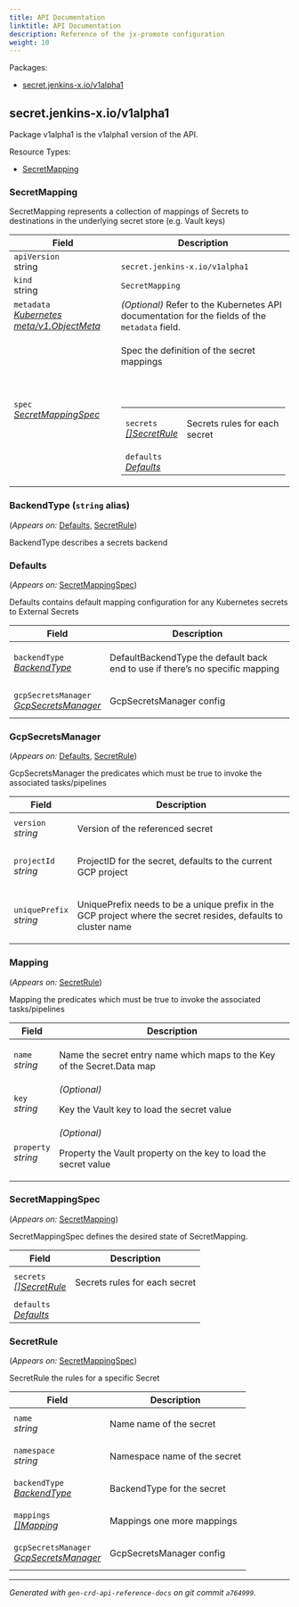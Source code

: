 ```yaml
---
title: API Documentation
linktitle: API Documentation
description: Reference of the jx-promote configuration
weight: 10
---
```

<p>Packages:</p>
<ul>
<li>
<a href="#secret.jenkins-x.io%2fv1alpha1">secret.jenkins-x.io/v1alpha1</a>
</li>
</ul>
<h2 id="secret.jenkins-x.io/v1alpha1">secret.jenkins-x.io/v1alpha1</h2>
<p>
<p>Package v1alpha1 is the v1alpha1 version of the API.</p>
</p>
Resource Types:
<ul><li>
<a href="#secret.jenkins-x.io/v1alpha1.SecretMapping">SecretMapping</a>
</li></ul>
<h3 id="secret.jenkins-x.io/v1alpha1.SecretMapping">SecretMapping
</h3>
<p>
<p>SecretMapping represents a collection of mappings of Secrets to destinations in the underlying secret store (e.g. Vault keys)</p>
</p>
<table>
<thead>
<tr>
<th>Field</th>
<th>Description</th>
</tr>
</thead>
<tbody>
<tr>
<td>
<code>apiVersion</code></br>
string</td>
<td>
<code>
secret.jenkins-x.io/v1alpha1
</code>
</td>
</tr>
<tr>
<td>
<code>kind</code></br>
string
</td>
<td><code>SecretMapping</code></td>
</tr>
<tr>
<td>
<code>metadata</code></br>
<em>
<a href="https://kubernetes.io/docs/reference/generated/kubernetes-api/v1.13/#objectmeta-v1-meta">
Kubernetes meta/v1.ObjectMeta
</a>
</em>
</td>
<td>
<em>(Optional)</em>
Refer to the Kubernetes API documentation for the fields of the
<code>metadata</code> field.
</td>
</tr>
<tr>
<td>
<code>spec</code></br>
<em>
<a href="#secret.jenkins-x.io/v1alpha1.SecretMappingSpec">
SecretMappingSpec
</a>
</em>
</td>
<td>
<p>Spec the definition of the secret mappings</p>
<br/>
<br/>
<table>
<tr>
<td>
<code>secrets</code></br>
<em>
<a href="#secret.jenkins-x.io/v1alpha1.SecretRule">
[]SecretRule
</a>
</em>
</td>
<td>
<p>Secrets rules for each secret</p>
</td>
</tr>
<tr>
<td>
<code>defaults</code></br>
<em>
<a href="#secret.jenkins-x.io/v1alpha1.Defaults">
Defaults
</a>
</em>
</td>
<td>
</td>
</tr>
</table>
</td>
</tr>
</tbody>
</table>
<h3 id="secret.jenkins-x.io/v1alpha1.BackendType">BackendType
(<code>string</code> alias)</p></h3>
<p>
(<em>Appears on:</em>
<a href="#secret.jenkins-x.io/v1alpha1.Defaults">Defaults</a>, 
<a href="#secret.jenkins-x.io/v1alpha1.SecretRule">SecretRule</a>)
</p>
<p>
<p>BackendType describes a secrets backend</p>
</p>
<h3 id="secret.jenkins-x.io/v1alpha1.Defaults">Defaults
</h3>
<p>
(<em>Appears on:</em>
<a href="#secret.jenkins-x.io/v1alpha1.SecretMappingSpec">SecretMappingSpec</a>)
</p>
<p>
<p>Defaults contains default mapping configuration for any Kubernetes secrets to External Secrets</p>
</p>
<table>
<thead>
<tr>
<th>Field</th>
<th>Description</th>
</tr>
</thead>
<tbody>
<tr>
<td>
<code>backendType</code></br>
<em>
<a href="#secret.jenkins-x.io/v1alpha1.BackendType">
BackendType
</a>
</em>
</td>
<td>
<p>DefaultBackendType the default back end to use if there&rsquo;s no specific mapping</p>
</td>
</tr>
<tr>
<td>
<code>gcpSecretsManager</code></br>
<em>
<a href="#secret.jenkins-x.io/v1alpha1.GcpSecretsManager">
GcpSecretsManager
</a>
</em>
</td>
<td>
<p>GcpSecretsManager config</p>
</td>
</tr>
</tbody>
</table>
<h3 id="secret.jenkins-x.io/v1alpha1.GcpSecretsManager">GcpSecretsManager
</h3>
<p>
(<em>Appears on:</em>
<a href="#secret.jenkins-x.io/v1alpha1.Defaults">Defaults</a>, 
<a href="#secret.jenkins-x.io/v1alpha1.SecretRule">SecretRule</a>)
</p>
<p>
<p>GcpSecretsManager the predicates which must be true to invoke the associated tasks/pipelines</p>
</p>
<table>
<thead>
<tr>
<th>Field</th>
<th>Description</th>
</tr>
</thead>
<tbody>
<tr>
<td>
<code>version</code></br>
<em>
string
</em>
</td>
<td>
<p>Version of the referenced secret</p>
</td>
</tr>
<tr>
<td>
<code>projectId</code></br>
<em>
string
</em>
</td>
<td>
<p>ProjectID for the secret, defaults to the current GCP project</p>
</td>
</tr>
<tr>
<td>
<code>uniquePrefix</code></br>
<em>
string
</em>
</td>
<td>
<p>UniquePrefix needs to be a unique prefix in the GCP project where the secret resides, defaults to cluster name</p>
</td>
</tr>
</tbody>
</table>
<h3 id="secret.jenkins-x.io/v1alpha1.Mapping">Mapping
</h3>
<p>
(<em>Appears on:</em>
<a href="#secret.jenkins-x.io/v1alpha1.SecretRule">SecretRule</a>)
</p>
<p>
<p>Mapping the predicates which must be true to invoke the associated tasks/pipelines</p>
</p>
<table>
<thead>
<tr>
<th>Field</th>
<th>Description</th>
</tr>
</thead>
<tbody>
<tr>
<td>
<code>name</code></br>
<em>
string
</em>
</td>
<td>
<p>Name the secret entry name which maps to the Key of the Secret.Data map</p>
</td>
</tr>
<tr>
<td>
<code>key</code></br>
<em>
string
</em>
</td>
<td>
<em>(Optional)</em>
<p>Key the Vault key to load the secret value</p>
</td>
</tr>
<tr>
<td>
<code>property</code></br>
<em>
string
</em>
</td>
<td>
<em>(Optional)</em>
<p>Property the Vault property on the key to load the secret value</p>
</td>
</tr>
</tbody>
</table>
<h3 id="secret.jenkins-x.io/v1alpha1.SecretMappingSpec">SecretMappingSpec
</h3>
<p>
(<em>Appears on:</em>
<a href="#secret.jenkins-x.io/v1alpha1.SecretMapping">SecretMapping</a>)
</p>
<p>
<p>SecretMappingSpec defines the desired state of SecretMapping.</p>
</p>
<table>
<thead>
<tr>
<th>Field</th>
<th>Description</th>
</tr>
</thead>
<tbody>
<tr>
<td>
<code>secrets</code></br>
<em>
<a href="#secret.jenkins-x.io/v1alpha1.SecretRule">
[]SecretRule
</a>
</em>
</td>
<td>
<p>Secrets rules for each secret</p>
</td>
</tr>
<tr>
<td>
<code>defaults</code></br>
<em>
<a href="#secret.jenkins-x.io/v1alpha1.Defaults">
Defaults
</a>
</em>
</td>
<td>
</td>
</tr>
</tbody>
</table>
<h3 id="secret.jenkins-x.io/v1alpha1.SecretRule">SecretRule
</h3>
<p>
(<em>Appears on:</em>
<a href="#secret.jenkins-x.io/v1alpha1.SecretMappingSpec">SecretMappingSpec</a>)
</p>
<p>
<p>SecretRule the rules for a specific Secret</p>
</p>
<table>
<thead>
<tr>
<th>Field</th>
<th>Description</th>
</tr>
</thead>
<tbody>
<tr>
<td>
<code>name</code></br>
<em>
string
</em>
</td>
<td>
<p>Name name of the secret</p>
</td>
</tr>
<tr>
<td>
<code>namespace</code></br>
<em>
string
</em>
</td>
<td>
<p>Namespace name of the secret</p>
</td>
</tr>
<tr>
<td>
<code>backendType</code></br>
<em>
<a href="#secret.jenkins-x.io/v1alpha1.BackendType">
BackendType
</a>
</em>
</td>
<td>
<p>BackendType for the secret</p>
</td>
</tr>
<tr>
<td>
<code>mappings</code></br>
<em>
<a href="#secret.jenkins-x.io/v1alpha1.Mapping">
[]Mapping
</a>
</em>
</td>
<td>
<p>Mappings one more mappings</p>
</td>
</tr>
<tr>
<td>
<code>gcpSecretsManager</code></br>
<em>
<a href="#secret.jenkins-x.io/v1alpha1.GcpSecretsManager">
GcpSecretsManager
</a>
</em>
</td>
<td>
<p>GcpSecretsManager config</p>
</td>
</tr>
</tbody>
</table>
<hr/>
<p><em>
Generated with <code>gen-crd-api-reference-docs</code>
on git commit <code>a764999</code>.
</em></p>
